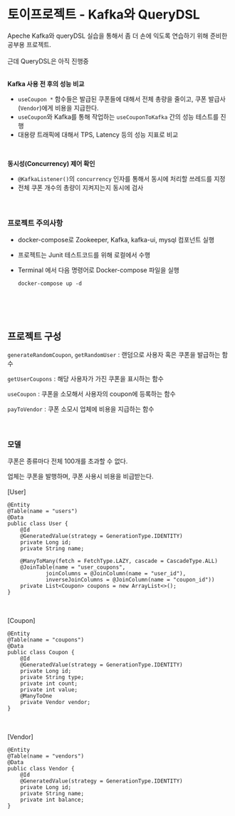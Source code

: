 # 토이프로젝트 - Kafka와 QueryDSL
Apeche Kafka와 queryDSL 실습을 통해서 좀 더 손에 익도록 연습하기 위해 준비한 공부용 프로젝트.  
</br>근데 QueryDSL은 아직 진행중
</br></br>

**Kafka 사용 전 후의 성능 비교**
- `useCoupon *` 함수들은 발급된 쿠폰들에 대해서 전체 총량을 줄이고, 쿠폰 발급사(`Vendor`)에게 비용을 지급한다.
- `useCoupon`와 Kafka를 통해 작업하는 `useCouponToKafka` 간의 성능 테스트를 진행
- 대용량 트래픽에 대해서 TPS, Latency 등의 성능 지표로 비교  
</br>

**동시성(Concurrency) 제어 확인**
- `@KafkaListener()`의 `concurrency` 인자를 통해서 동시에 처리할 쓰레드를 지정
- 전체 쿠폰 개수의 총량이 지켜지는지 동시에 검사
  </br></br></br>

### 프로젝트 주의사항
- docker-compose로 Zookeeper, Kafka, kafka-ui, mysql 컴포넌트 실행  

- 프로젝트는 Junit 테스트코드를 위해 로컬에서 수행  
  
- Terminal 에서 다음 명령어로 Docker-compose 파일을 실행  
  ```
  docker-compose up -d
  ```
  

  </br></br></br>
  
## 프로젝트 구성

`generateRandomCoupon`, `getRandomUser` : 랜덤으로 사용자 혹은 쿠폰을 발급하는 함수

`getUserCoupons` : 해당 사용자가 가진 쿠폰을 표시하는 함수

`useCoupon` : 쿠폰을 소모해서 사용자의 coupon에 등록하는 함수

`payToVendor` : 쿠폰 소모시 업체에 비용을 지급하는 함수
</br></br></br>
### 모델

쿠폰은 종류마다 전체 100개를 초과할 수 없다.

업체는 쿠폰을 발행하며, 쿠폰 사용시 비용을 비급받는다.
</br></br>
[User]  
```
@Entity
@Table(name = "users")
@Data
public class User {
    @Id
    @GeneratedValue(strategy = GenerationType.IDENTITY)
    private Long id;
    private String name;

    @ManyToMany(fetch = FetchType.LAZY, cascade = CascadeType.ALL)
    @JoinTable(name = "user_coupons",
            joinColumns = @JoinColumn(name = "user_id"),
            inverseJoinColumns = @JoinColumn(name = "coupon_id"))
    private List<Coupon> coupons = new ArrayList<>();
}
```    
</br></br>
[Coupon]
```
@Entity
@Table(name = "coupons")
@Data
public class Coupon {
    @Id
    @GeneratedValue(strategy = GenerationType.IDENTITY)
    private Long id;
    private String type;
    private int count;
    private int value;
    @ManyToOne
    private Vendor vendor;
}
``` 
</br></br>
[Vendor]
``` 
@Entity
@Table(name = "vendors")
@Data
public class Vendor {
    @Id
    @GeneratedValue(strategy = GenerationType.IDENTITY)
    private Long id;
    private String name;
    private int balance;
}
```
